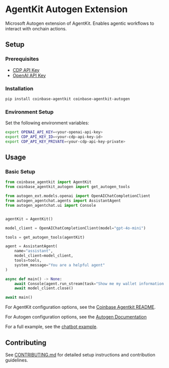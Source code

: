 # AgentKit Autogen Extension

Microsoft Autogen extension of AgentKit. Enables agentic workflows to interact with onchain actions.

## Setup

### Prerequisites

- [CDP API Key](https://portal.cdp.coinbase.com/access/api)
- [OpenAI API Key](https://platform.openai.com/docs/quickstart#create-and-export-an-api-key)

### Installation

```bash
pip install coinbase-agentkit coinbase-agentkit-autogen
```

### Environment Setup

Set the following environment variables:

```bash
export OPENAI_API_KEY=<your-openai-api-key>
export CDP_API_KEY_ID=<your-cdp-api-key-id>
export CDP_API_KEY_PRIVATE=<your-cdp-api-key-private>
```

## Usage

### Basic Setup

```python
from coinbase_agentkit import AgentKit
from coinbase_agentkit_autogen import get_autogen_tools

from autogen_ext.models.openai import OpenAIChatCompletionClient
from autogen_agentchat.agents import AssistantAgent
from autogen_agentchat.ui import Console


agentKit = AgentKit()

model_client = OpenAIChatCompletionClient(model="gpt-4o-mini")

tools = get_autogen_tools(agentKit)

agent = AssistantAgent(
    name="assistant",
    model_client=model_client,
    tools=tools,
    system_message="You are a helpful agent"
)

async def main() -> None:
    await Console(agent.run_stream(task="Show me my wallet information."))
    await model_client.close()

await main()

```

For AgentKit configuration options, see the [Coinbase Agentkit README](https://github.com/coinbase/agentkit/blob/main/python/coinbase-agentkit/README.md).

For Autogen configuration options, see the [Autogen Documentation](https://microsoft.github.io/autogen/stable/index.html)

For a full example, see the [chatbot example](https://github.com/coinbase/agentkit/blob/main/python/examples/autogen-cdp-chatbot/chatbot.py).

## Contributing

See [CONTRIBUTING.md](https://github.com/coinbase/agentkit/blob/main/CONTRIBUTING.md) for detailed setup instructions and contribution guidelines.
